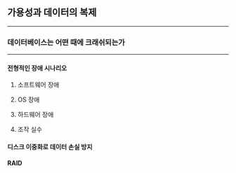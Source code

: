 ## 가용성과 데이터의 복제
---

### 데이터베이스는 어떤 때에 크래쉬되는가
---

#### 전형적인 장애 시나리오

1. 소프트웨어 장애

2. OS 장애

3. 하드웨어 장애

4. 조작 실수

#### 디스크 이중화로 데이터 손실 방지

**RAID**
>
